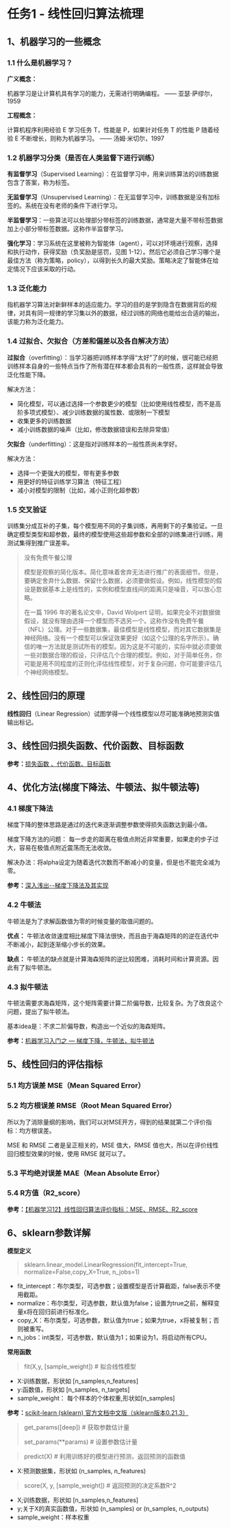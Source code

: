 # 任务1 - 线性回归算法梳理

## 1、机器学习的一些概念

### 1.1 什么是机器学习？

**广义概念：**

机器学习是让计算机具有学习的能力，无需进行明确编程。 —— 亚瑟·萨缪尔，1959

**工程概念：**

计算机程序利用经验 E 学习任务 T，性能是 P，如果针对任务 T 的性能 P 随着经验 E 不断增长，则称为机器学习。 —— 汤姆·米切尔，1997

### 1.2 机器学习分类（是否在人类监督下进行训练）

**有监督学习**（Supervised Learning）：在监督学习中，用来训练算法的训练数据包含了答案，称为标签。

**无监督学习**（Unsupervised Learning）：在无监督学习中，训练数据是没有加标签的。系统在没有老师的条件下进行学习。

**半监督学习**：一些算法可以处理部分带标签的训练数据，通常是大量不带标签数据加上小部分带标签数据。这称作半监督学习。

**强化学习**：学习系统在这里被称为智能体（agent），可以对环境进行观察，选择和执行动作，获得奖励（负奖励是惩罚，见图 1-12）。然后它必须自己学习哪个是最佳方法（称为策略，policy），以得到长久的最大奖励。策略决定了智能体在给定情况下应该采取的行动。

### 1.3 泛化能力

指机器学习算法对新鲜样本的适应能力。学习的目的是学到隐含在数据背后的规律，对具有同一规律的学习集以外的数据，经过训练的网络也能给出合适的输出，该能力称为泛化能力。

### 1.4 过拟合、欠拟合（方差和偏差以及各自解决方法）

**过拟合**（overfitting）：当学习器把训练样本学得“太好”了的时候，很可能已经把训练样本自身的一些特点当作了所有潜在样本都会具有的一般性质，这样就会导致泛化性能下降。

解决方法：
* 简化模型，可以通过选择一个参数更少的模型（比如使用线性模型，而不是高阶多项式模型）、减少训练数据的属性数、或限制一下模型
* 收集更多的训练数据
* 减小训练数据的噪声（比如，修改数据错误和去除异常值）

**欠拟合**（underfitting）：这是指对训练样本的一般性质尚未学好。

解决方法：
* 选择一个更强大的模型，带有更多参数
* 用更好的特征训练学习算法（特征工程）
* 减小对模型的限制（比如，减小正则化超参数）

### 1.5 交叉验证

训练集分成互补的子集，每个模型用不同的子集训练，再用剩下的子集验证。一旦确定模型类型和超参数，最终的模型使用这些超参数和全部的训练集进行训练，用测试集得到推广误差率。

> 没有免费午餐公理
> 
> 模型是观察的简化版本。简化意味着舍弃无法进行推广的表面细节。但是，要确定舍弃什么数据、保留什么数据，必须要做假设。例如，线性模型的假设是数据基本上是线性的，实例和模型直线间的距离只是噪音，可以放心忽略。
> 
> 在一篇 1996 年的著名论文中，David Wolpert 证明，如果完全不对数据做假设，就没有理由选择一个模型而不选另一个。这称作没有免费午餐（NFL）公理。对于一些数据集，最佳模型是线性模型，而对其它数据集是神经网络。没有一个模型可以保证效果更好（如这个公理的名字所示）。确信的唯一方法就是测试所有的模型。因为这是不可能的，实际中就必须要做一些对数据合理的假设，只评估几个合理的模型。例如，对于简单任务，你可能是用不同程度的正则化评估线性模型，对于复杂问题，你可能要评估几个神经网络模型。

## 2、线性回归的原理

**线性回归**（Linear Regression）试图学得一个线性模型以尽可能准确地预测实值输出标记。

## 3、线性回归损失函数、代价函数、目标函数

**参考：**[损失函数 、代价函数、目标函数](https://www.jianshu.com/p/b5b09ce54a22)

## 4、优化方法(梯度下降法、牛顿法、拟牛顿法等)

### 4.1 梯度下降法

梯度下降的整体思路是通过的迭代来逐渐调整参数使得损失函数达到最小值。

梯度下降方法的问题：
每一步走的距离在极值点附近非常重要，如果走的步子过大，容易在极值点附近震荡而无法收敛。

解决办法：将alpha设定为随着迭代次数而不断减小的变量，但是也不能完全减为零。

**参考：**[深入浅出--梯度下降法及其实现](https://www.jianshu.com/p/c7e642877b0e)

### 4.2 牛顿法

牛顿法是为了求解函数值为零的时候变量的取值问题的。

**优点：**
牛顿法收敛速度相比梯度下降法很快，而且由于海森矩阵的的逆在迭代中不断减小，起到逐渐缩小步长的效果。

**缺点：**
牛顿法的缺点就是计算海森矩阵的逆比较困难，消耗时间和计算资源。因此有了拟牛顿法。

### 4.3 拟牛顿法

牛顿法需要求海森矩阵，这个矩阵需要计算二阶偏导数，比较复杂。为了改良这个问题，提出了拟牛顿法。

基本idea是：不求二阶偏导数，构造出一个近似的海森矩阵。

**参考：**[机器学习入门之 — 梯度下降，牛顿法，拟牛顿法](https://www.jianshu.com/p/0f864a4c3b38)

## 5、线性回归的评估指标

### 5.1 均方误差 MSE（Mean Squared Error）

### 5.2 均方根误差 RMSE（Root Mean Squared Error）

所以为了消除量纲的影响，我们可以对MSE开方，得到的结果就第二个评价指标：均方根误差。

MSE 和 RMSE 二者是呈正相关的，MSE 值大，RMSE 值也大，所以在评价线性回归模型效果的时候，使用 RMSE 就可以了。

### 5.3 平均绝对误差 MAE（Mean Absolute Error）

### 5.4 R方值（R2_score）

**参考：**[【机器学习12】线性回归算法评价指标：MSE、RMSE、R2_score](https://www.jianshu.com/p/f7309124cacf)

## 6、sklearn参数详解

**模型定义**
> sklearn.linear_model.LinearRegression(fit_intercept=True, normalize=False,copy_X=True, n_jobs=1)
* fit_intercept：布尔类型，可选参数；设置模型是否计算截距，false表示不使用截距。
* normalize：布尔类型，可选参数，默认值为false；设置为true之前，解释变量x将在回归前进行标准化。
* copy_X：布尔类型，可选参数，默认值为true；如果为true，x将被复制；否则被重写。
* n_jobs：int类型，可选参数，默认值为1；如果设为1，将启动所有CPU。

**常用函数**
> fit(X,y, [sample_weight])  # 拟合线性模型
* X:训练数据，形状如 [n_samples,n_features]
* y:函数值，形状如 [n_samples, n_targets]
* sample_weight： 每个样本的个体权重,形状如[n_samples]

**参考：**[scikit-learn (sklearn) 官方文档中文版（sklearn版本0.21.3）](https://sklearn.apachecn.org/docs/0.21.3/)
> get_params([deep])  # 获取参数估计量
>
> set_params(**params) # 设置参数估计量

> predict(X) # 利用训练好的模型进行预测，返回预测的函数值
* X:预测数据集，形状如 (n_samples, n_features)

> score(X, y, [sample_weight]) # 返回预测的决定系数R^2
* X;训练数据，形状如 [n_samples,n_features]
* y;关于X的真实函数值，形状如 (n_samples) or (n_samples, n_outputs)
* sample_weight：样本权重
